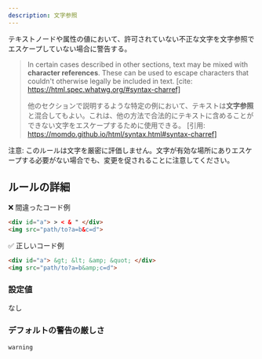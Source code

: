 ```yaml
---
description: 文字参照
---
```


テキストノードや属性の値において、許可されていない不正な文字を文字参照でエスケープしていない場合に警告する。

> In certain cases described in other sections, text may be mixed with **character references**. These can be used to escape characters that couldn't otherwise legally be included in text.
> [cite: https://html.spec.whatwg.org/#syntax-charref]
>
> 他のセクションで説明するような特定の例において、テキストは**文字参照**と混合してもよい。これは、他の方法で合法的にテキストに含めることができない文字をエスケープするために使用できる。
> [引用: https://momdo.github.io/html/syntax.html#syntax-charref]

注意: このルールは文字を厳密に評価しません。文字が有効な場所にありエスケープする必要がない場合でも、変更を促されることに注意してください。

## ルールの詳細

❌ 間違ったコード例

<!-- prettier-ignore-start -->
```html
<div id="a"> > < & " </div>
<img src="path/to?a=b&c=d">
```
<!-- prettier-ignore-end -->

✅ 正しいコード例

<!-- prettier-ignore-start -->
```html
<div id="a"> &gt; &lt; &amp; &quot; </div>
<img src="path/to?a=b&amp;c=d">
```
<!-- prettier-ignore-end -->

### 設定値

なし

### デフォルトの警告の厳しさ

`warning`
